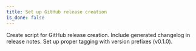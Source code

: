 ```yaml
---
title: Set up GitHub release creation
is_done: false
---
```


Create script for GitHub release creation. Include generated changelog in release notes. Set up proper tagging with version prefixes (v0.1.0).
